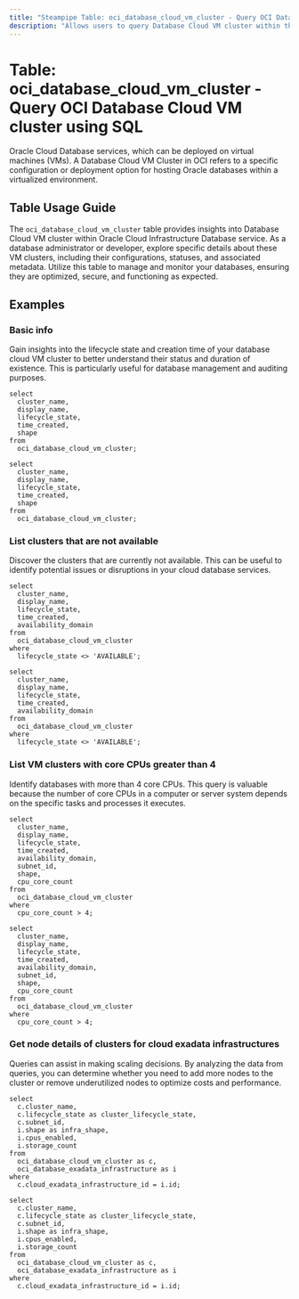 ```yaml
---
title: "Steampipe Table: oci_database_cloud_vm_cluster - Query OCI Database Cloud VM cluster using SQL"
description: "Allows users to query Database Cloud VM cluster within the Oracle Cloud Infrastructure Database service."
---
```


# Table: oci_database_cloud_vm_cluster - Query OCI Database Cloud VM cluster using SQL

Oracle Cloud Database services, which can be deployed on virtual machines (VMs). A Database Cloud VM Cluster in OCI refers to a specific configuration or deployment option for hosting Oracle databases within a virtualized environment.

## Table Usage Guide

The `oci_database_cloud_vm_cluster` table provides insights into Database Cloud VM cluster within Oracle Cloud Infrastructure Database service. As a database administrator or developer, explore specific details about these VM clusters, including their configurations, statuses, and associated metadata. Utilize this table to manage and monitor your databases, ensuring they are optimized, secure, and functioning as expected.

## Examples

### Basic info
Gain insights into the lifecycle state and creation time of your database cloud VM cluster to better understand their status and duration of existence. This is particularly useful for database management and auditing purposes.

```sql+postgres
select
  cluster_name,
  display_name,
  lifecycle_state,
  time_created,
  shape
from
  oci_database_cloud_vm_cluster;
```

```sql+sqlite
select
  cluster_name,
  display_name,
  lifecycle_state,
  time_created,
  shape
from
  oci_database_cloud_vm_cluster;
```

### List clusters that are not available
Discover the clusters that are currently not available. This can be useful to identify potential issues or disruptions in your cloud database services.

```sql+postgres
select
  cluster_name,
  display_name,
  lifecycle_state,
  time_created,
  availability_domain
from
  oci_database_cloud_vm_cluster
where
  lifecycle_state <> 'AVAILABLE';
```

```sql+sqlite
select
  cluster_name,
  display_name,
  lifecycle_state,
  time_created,
  availability_domain
from
  oci_database_cloud_vm_cluster
where
  lifecycle_state <> 'AVAILABLE';
```

### List VM clusters with core CPUs greater than 4
Identify databases with more than 4 core CPUs. This query is valuable because the number of core CPUs in a computer or server system depends on the specific tasks and processes it executes.

```sql+postgres
select
  cluster_name,
  display_name,
  lifecycle_state,
  time_created,
  availability_domain,
  subnet_id,
  shape,
  cpu_core_count
from
  oci_database_cloud_vm_cluster
where
  cpu_core_count > 4;
```

```sql+sqlite
select
  cluster_name,
  display_name,
  lifecycle_state,
  time_created,
  availability_domain,
  subnet_id,
  shape,
  cpu_core_count
from
  oci_database_cloud_vm_cluster
where
  cpu_core_count > 4;
```

### Get node details of clusters for cloud exadata infrastructures
Queries can assist in making scaling decisions. By analyzing the data from queries, you can determine whether you need to add more nodes to the cluster or remove underutilized nodes to optimize costs and performance.

```sql+postgres
select
  c.cluster_name,
  c.lifecycle_state as cluster_lifecycle_state,
  c.subnet_id,
  i.shape as infra_shape,
  i.cpus_enabled,
  i.storage_count
from
  oci_database_cloud_vm_cluster as c,
  oci_database_exadata_infrastructure as i
where
  c.cloud_exadata_infrastructure_id = i.id;
```

```sql+sqlite
select
  c.cluster_name,
  c.lifecycle_state as cluster_lifecycle_state,
  c.subnet_id,
  i.shape as infra_shape,
  i.cpus_enabled,
  i.storage_count
from
  oci_database_cloud_vm_cluster as c,
  oci_database_exadata_infrastructure as i
where
  c.cloud_exadata_infrastructure_id = i.id;
```